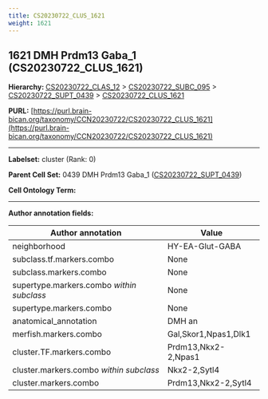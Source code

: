 ```yaml
---
title: CS20230722_CLUS_1621
weight: 1621
---
```

## 1621 DMH Prdm13 Gaba_1 (CS20230722_CLUS_1621)
<b>Hierarchy: </b>
[CS20230722_CLAS_12](../CS20230722_CLAS_12) >
[CS20230722_SUBC_095](../CS20230722_SUBC_095) >
[CS20230722_SUPT_0439](../CS20230722_SUPT_0439) >
[CS20230722_CLUS_1621](../CS20230722_CLUS_1621)

**PURL:** [https://purl.brain-bican.org/taxonomy/CCN20230722/CS20230722_CLUS_1621](https://purl.brain-bican.org/taxonomy/CCN20230722/CS20230722_CLUS_1621)

---


**Labelset:** cluster (Rank: 0)

**Parent Cell Set:** 0439 DMH Prdm13 Gaba_1 ([CS20230722_SUPT_0439](../CS20230722_SUPT_0439))



**Cell Ontology Term:** 

[MARKER GENES.]: #


---

[TRANSFERRED ANNOTATIONS.]: #


[AUTHOR ANNOTATION FIELDS.]: #


**Author annotation fields:**

| Author annotation | Value |
|-------------------|-------|
|neighborhood|HY-EA-Glut-GABA|
|subclass.tf.markers.combo|None|
|subclass.markers.combo|None|
|supertype.markers.combo _within subclass_|None|
|supertype.markers.combo|None|
|anatomical_annotation|DMH an|
|merfish.markers.combo|Gal,Skor1,Npas1,Dlk1|
|cluster.TF.markers.combo|Prdm13,Nkx2-2,Npas1|
|cluster.markers.combo _within subclass_|Nkx2-2,Sytl4|
|cluster.markers.combo|Prdm13,Nkx2-2,Sytl4|
